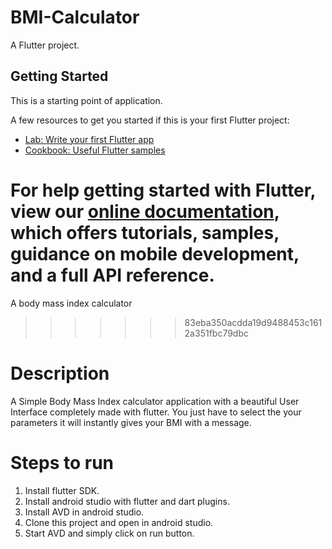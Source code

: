 # BMI-Calculator

A Flutter project.

## Getting Started

This is a starting point of application.

A few resources to get you started if this is your first Flutter project:

- [Lab: Write your first Flutter app](https://flutter.dev/docs/get-started/codelab)
- [Cookbook: Useful Flutter samples](https://flutter.dev/docs/cookbook)

For help getting started with Flutter, view our
[online documentation](https://flutter.dev/docs), which offers tutorials,
samples, guidance on mobile development, and a full API reference.
=======
A body mass index calculator
>>>>>>> 83eba350acdda19d9488453c1612a351fbc79dbc

# Description
A Simple Body Mass Index calculator application with a beautiful User Interface completely made with flutter. You just have to select the your parameters it will instantly gives your BMI with a message.

# Steps to run
1. Install flutter SDK.
2. Install android studio with flutter and dart plugins.
3. Install AVD in android studio.
4. Clone this project and open in android studio.
5. Start AVD and simply click on run button.
